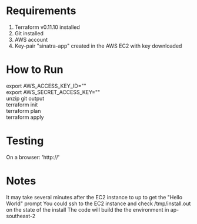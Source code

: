 # Requirements
1. Terraform v0.11.10 installed 
2. Git installed
3. AWS account 
4. Key-pair "sinatra-app" created in the AWS EC2 with key downloaded 

# How to Run
export AWS_ACCESS_KEY_ID=""  
export AWS_SECRET_ACCESS_KEY=""  
unzip git output  
terraform init  
terraform plan  
terraform apply 

# Testing
On a browser: 'http://<EC2 external_ip address>'

# Notes
It may take several minutes after the EC2 instance to up to get the "Hello World" prompt
You could ssh to the EC2 instance and check /tmp/install.out on the state of the install 
The code will build the the environment in ap-southeast-2  

